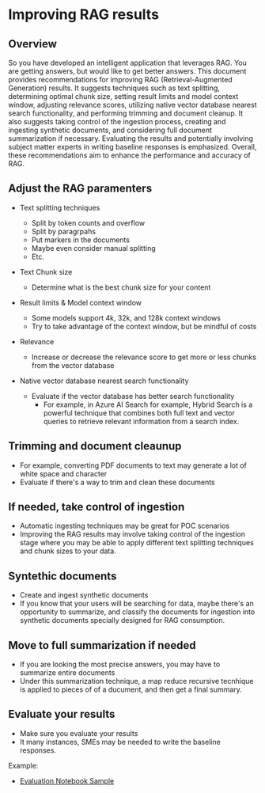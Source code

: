 # Improving RAG results

## Overview

So you have developed an intelligent application that leverages RAG. You are getting answers, but would like to get better answers. This document provides recommendations for improving RAG (Retrieval-Augmented Generation) results. It suggests techniques such as text splitting, determining optimal chunk size, setting result limits and model context window, adjusting relevance scores, utilizing native vector database nearest search functionality, and performing trimming and document cleanup. It also suggests taking control of the ingestion process, creating and ingesting synthetic documents, and considering full document summarization if necessary. Evaluating the results and potentially involving subject matter experts in writing baseline responses is emphasized. Overall, these recommendations aim to enhance the performance and accuracy of RAG.

## Adjust the RAG paramenters

- Text splitting techniques
  - Split by token counts and overflow
  - Split by paragrpahs
  - Put markers in the documents
  - Maybe even consider manual splitting
  - Etc.

- Text Chunk size
  - Determine what is the best chunk size for your content  

- Result limits & Model context window
  - Some models support 4k, 32k, and 128k context windows
  - Try to take advantage of the context window, but be mindful of costs

- Relevance
  - Increase or decrease the relevance score to get more or less chunks from the vector database

- Native vector database nearest search functionality
  - Evaluate if the vector database has better search functionality
    - For example, in Azure AI Search for example, Hybrid Search is a powerful technique that combines both full text and vector queries to retrieve relevant information from a search index.

## Trimming and document cleaunup

- For example, converting PDF documents to text may generate a lot of white space and character
- Evaluate if there's a way to trim and clean these documents

## If needed, take control of ingestion

- Automatic ingesting techniques may be great for POC scenarios
- Improving the RAG results may involve taking control of the ingestion stage where you may be able to apply different text splitting techniques and chunk sizes to your data.

## Syntethic documents

- Create and ingest synthetic documents
- If you know that your users will be searching for data, maybe there's an opportunity to summarize, and classify the documents for ingestion into synthetic documents specially designed for RAG consumption.

## Move to full summarization if needed

- If you are looking the most precise answers, you may have to summarize entire documents
- Under this summarization technique, a map reduce recursive tecnhique is applied to pieces of of a ducument, and then get a final summary.

## Evaluate your results

- Make sure you evaluate your results
- It many instances, SMEs may be needed to write the baseline responses.

Example:
- [Evaluation Notebook Sample](https://github.dev/msalemor/llm-use-cases/notebooks/evaluation.ipynb)